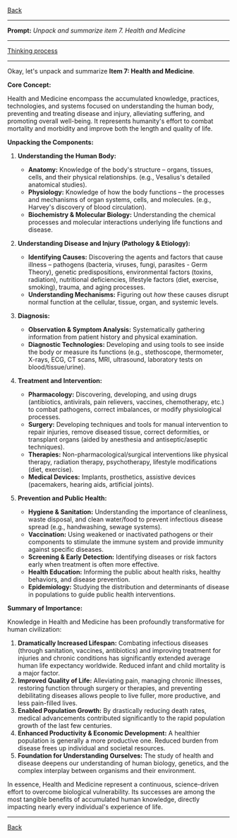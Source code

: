 [Back](../README.md)

---

**Prompt:** *Unpack and summarize item 7. Health and Medicine*

---

[Thinking process](thoughts.md)

---

Okay, let's unpack and summarize **Item 7: Health and Medicine**.

**Core Concept:**

Health and Medicine encompass the accumulated knowledge, practices, technologies, and systems focused on understanding the human body, preventing and treating disease and injury, alleviating suffering, and promoting overall well-being. It represents humanity's effort to combat mortality and morbidity and improve both the length and quality of life.

**Unpacking the Components:**

1.  **Understanding the Human Body:**
    *   **Anatomy:** Knowledge of the body's structure – organs, tissues, cells, and their physical relationships. (e.g., Vesalius's detailed anatomical studies).
    *   **Physiology:** Knowledge of how the body functions – the processes and mechanisms of organ systems, cells, and molecules. (e.g., Harvey's discovery of blood circulation).
    *   **Biochemistry & Molecular Biology:** Understanding the chemical processes and molecular interactions underlying life functions and disease.

2.  **Understanding Disease and Injury (Pathology & Etiology):**
    *   **Identifying Causes:** Discovering the agents and factors that cause illness – pathogens (bacteria, viruses, fungi, parasites - Germ Theory), genetic predispositions, environmental factors (toxins, radiation), nutritional deficiencies, lifestyle factors (diet, exercise, smoking), trauma, and aging processes.
    *   **Understanding Mechanisms:** Figuring out *how* these causes disrupt normal function at the cellular, tissue, organ, and systemic levels.

3.  **Diagnosis:**
    *   **Observation & Symptom Analysis:** Systematically gathering information from patient history and physical examination.
    *   **Diagnostic Technologies:** Developing and using tools to see inside the body or measure its functions (e.g., stethoscope, thermometer, X-rays, ECG, CT scans, MRI, ultrasound, laboratory tests on blood/tissue/urine).

4.  **Treatment and Intervention:**
    *   **Pharmacology:** Discovering, developing, and using drugs (antibiotics, antivirals, pain relievers, vaccines, chemotherapy, etc.) to combat pathogens, correct imbalances, or modify physiological processes.
    *   **Surgery:** Developing techniques and tools for manual intervention to repair injuries, remove diseased tissue, correct deformities, or transplant organs (aided by anesthesia and antiseptic/aseptic techniques).
    *   **Therapies:** Non-pharmacological/surgical interventions like physical therapy, radiation therapy, psychotherapy, lifestyle modifications (diet, exercise).
    *   **Medical Devices:** Implants, prosthetics, assistive devices (pacemakers, hearing aids, artificial joints).

5.  **Prevention and Public Health:**
    *   **Hygiene & Sanitation:** Understanding the importance of cleanliness, waste disposal, and clean water/food to prevent infectious disease spread (e.g., handwashing, sewage systems).
    *   **Vaccination:** Using weakened or inactivated pathogens or their components to stimulate the immune system and provide immunity against specific diseases.
    *   **Screening & Early Detection:** Identifying diseases or risk factors early when treatment is often more effective.
    *   **Health Education:** Informing the public about health risks, healthy behaviors, and disease prevention.
    *   **Epidemiology:** Studying the distribution and determinants of disease in populations to guide public health interventions.

**Summary of Importance:**

Knowledge in Health and Medicine has been profoundly transformative for human civilization:

1.  **Dramatically Increased Lifespan:** Combating infectious diseases (through sanitation, vaccines, antibiotics) and improving treatment for injuries and chronic conditions has significantly extended average human life expectancy worldwide. Reduced infant and child mortality is a major factor.
2.  **Improved Quality of Life:** Alleviating pain, managing chronic illnesses, restoring function through surgery or therapies, and preventing debilitating diseases allows people to live fuller, more productive, and less pain-filled lives.
3.  **Enabled Population Growth:** By drastically reducing death rates, medical advancements contributed significantly to the rapid population growth of the last few centuries.
4.  **Enhanced Productivity & Economic Development:** A healthier population is generally a more productive one. Reduced burden from disease frees up individual and societal resources.
5.  **Foundation for Understanding Ourselves:** The study of health and disease deepens our understanding of human biology, genetics, and the complex interplay between organisms and their environment.

In essence, Health and Medicine represent a continuous, science-driven effort to overcome biological vulnerability. Its successes are among the most tangible benefits of accumulated human knowledge, directly impacting nearly every individual's experience of life.

---

[Back](../README.md)
